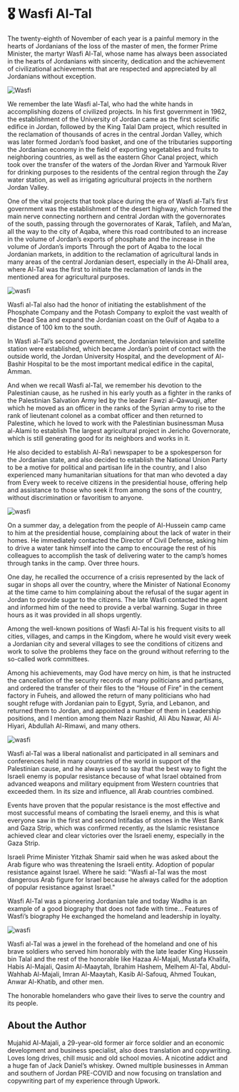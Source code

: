 # 🎖️ Wasfi Al-Tal

The twenty-eighth of November of each year is a painful memory in the hearts of
Jordanians of the loss of the master of men, the former Prime Minister, the
martyr Wasfi Al-Tal, whose name has always been associated in the hearts of
Jordanians with sincerity, dedication and the achievement of civilizational
achievements that are respected and appreciated by all Jordanians without
exception.

![Wasfi](_static/images/wasfi/image1.jpeg)

We remember the late Wasfi al-Tal, who had the white hands in accomplishing
dozens of civilized projects. In his first government in 1962, the establishment
of the University of Jordan came as the first scientific edifice in Jordan,
followed by the King Talal Dam project, which resulted in the reclamation of
thousands of acres in the central Jordan Valley, which was later formed Jordan’s
food basket, and one of the tributaries supporting the Jordanian economy in the
field of exporting vegetables and fruits to neighboring countries, as well as
the eastern Ghor Canal project, which took over the transfer of the waters of
the Jordan River and Yarmouk River for drinking purposes to the residents of the
central region through the Zay water station, as well as irrigating agricultural
projects in the northern Jordan Valley.

One of the vital projects that took place during the era of Wasfi al-Tal’s first
government was the establishment of the desert highway, which formed the main
nerve connecting northern and central Jordan with the governorates of the south,
passing through the governorates of Karak, Tafileh, and Ma’an, all the way to
the city of Aqaba, where this road contributed to an increase in the volume of
Jordan’s exports of phosphate and the increase in the volume of Jordan’s imports
Through the port of Aqaba to the local Jordanian markets, in addition to the
reclamation of agricultural lands in many areas of the central Jordanian desert,
especially in the Al-Dhalil area, where Al-Tal was the first to initiate the
reclamation of lands in the mentioned area for agricultural purposes.

![wasfi](_static/images/wasfi/image2.jpeg)

Wasfi al-Tal also had the honor of initiating the establishment of the Phosphate
Company and the Potash Company to exploit the vast wealth of the Dead Sea and
expand the Jordanian coast on the Gulf of Aqaba to a distance of 100 km to the
south.

In Wasfi al-Tal’s second government, the Jordanian television and satellite
station were established, which became Jordan’s point of contact with the
outside world, the Jordan University Hospital, and the development of Al-Bashir
Hospital to be the most important medical edifice in the capital, Amman.

And when we recall Wasfi al-Tal, we remember his devotion to the Palestinian
cause, as he rushed in his early youth as a fighter in the ranks of the
Palestinian Salvation Army led by the leader Fawzi al-Qawuqji, after which he
moved as an officer in the ranks of the Syrian army to rise to the rank of
lieutenant colonel as a combat officer and then returned to Palestine, which he
loved to work with the Palestinian businessman Musa al-Alami to establish The
largest agricultural project in Jericho Governorate, which is still generating
good for its neighbors and works in it.

He also decided to establish Al-Ra’i newspaper to be a spokesperson for the
Jordanian state, and also decided to establish the National Union Party to be a
motive for political and partisan life in the country, and I also experienced
many humanitarian situations for that man who devoted a day from Every week to
receive citizens in the presidential house, offering help and assistance to
those who seek it from among the sons of the country, without discrimination or
favoritism to anyone.

![wasfi](_static/images/wasfi/image4.jpeg)

On a summer day, a delegation from the people of Al-Hussein camp came to him at
the presidential house, complaining about the lack of water in their homes. He
immediately contacted the Director of Civil Defense, asking him to drive a water
tank himself into the camp to encourage the rest of his colleagues to accomplish
the task of delivering water to the camp’s homes through tanks in the camp. Over
three hours.

One day, he recalled the occurrence of a crisis represented by the lack of sugar
in shops all over the country, where the Minister of National Economy at the
time came to him complaining about the refusal of the sugar agent in Jordan to
provide sugar to the citizens. The late Wasfi contacted the agent and informed
him of the need to provide a verbal warning. Sugar in three hours as it was
provided in all shops urgently.

Among the well-known positions of Wasfi Al-Tal is his frequent visits to all
cities, villages, and camps in the Kingdom, where he would visit every week a
Jordanian city and several villages to see the conditions of citizens and work
to solve the problems they face on the ground without referring to the so-called
work committees.

Among his achievements, may God have mercy on him, is that he instructed the
cancellation of the security records of many politicians and partisans, and
ordered the transfer of their files to the “House of Fire” in the cement factory
in Fuheis, and allowed the return of many politicians who had sought refuge with
Jordanian pain to Egypt, Syria, and Lebanon, and returned them to Jordan, and
appointed a number of them in Leadership positions, and I mention among them
Nazir Rashid, Ali Abu Nawar, Ali Al-Hiyari, Abdullah Al-Rimawi, and many others.

![wasfi](_static/images/wasfi/image4.jpeg)

Wasfi al-Tal was a liberal nationalist and participated in all seminars and
conferences held in many countries of the world in support of the Palestinian
cause, and he always used to say that the best way to fight the Israeli enemy is
popular resistance because of what Israel obtained from advanced weapons and
military equipment from Western countries that exceeded them. In its size and
influence, all Arab countries combined.

Events have proven that the popular resistance is the most effective and most
successful means of combating the Israeli enemy, and this is what everyone saw
in the first and second Intifadas of stones in the West Bank and Gaza Strip,
which was confirmed recently, as the Islamic resistance achieved clear and clear
victories over the Israeli enemy, especially in the Gaza Strip.

Israeli Prime Minister Yitzhak Shamir said when he was asked about the Arab
figure who was threatening the Israeli entity. Adoption of popular resistance
against Israel. Where he said: "Wasfi al-Tal was the most dangerous Arab figure
for Israel because he always called for the adoption of popular resistance
against Israel."

Wasfi Al-Tal was a pioneering Jordanian tale and today Wadha is an example of a
good biography that does not fade with time... Features of Wasfi’s biography He
exchanged the homeland and leadership in loyalty.

![wasfi](_static/images/wasfi/image5.jpeg)

Wasfi al-Tal was a jewel in the forehead of the homeland and one of his brave
soldiers who served him honorably with the late leader King Hussein bin Talal
and the rest of the honorable like Hazaa Al-Majali, Mustafa Khalifa, Habis
Al-Majali, Qasim Al-Maaytah, Ibrahim Hashem, Melhem Al-Tal, Abdul-Wahhab
Al-Majali, Imran Al-Maaytah, Kasib Al-Safouq, Ahmed Toukan, Anwar Al-Khatib, and
other men.

The honorable homelanders who gave their lives to serve the country and its
people.

## About the Author

Mujahid Al-Majali, a 29-year-old former air force soldier and an economic
development and business specialist, also does translation and copywriting.
Loves long drives, chill music and old school movies. A nicotine addict and a
huge fan of Jack Daniel’s whiskey. Owned multiple businesses in Amman and
southern of Jordan PRE-COVID and now focusing on translation and copywriting
part of my experience through Upwork.
